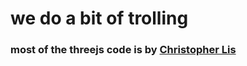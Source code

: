 # we do a bit of trolling

### most of the threejs code is by  [Christopher Lis](https://www.udemy.com/course/modern-threejs-for-real-websites/)
